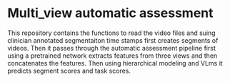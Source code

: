 # Multi_view automatic assessment
 This repository contains the functions to read the video files and suing clinician annotated segmentaiton time stamps first creates segments of videos. Then it passes through the automatic assessment pipeline first using a pretrained network extracts features from three views and then concatenates the features. Then using hierarchical modeling and VLms it predicts segment scores and task scores.
